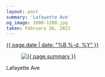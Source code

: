 ```yaml
---
layout: post
summary: 'Lafayette Ave'
og_image: 1600-1280.jpg
taken: February 26, 2022
---
```


<div class="post">
 <time>
  <a href="/1600">
   {{ page.date | date: "%B %-d, %Y" }}
  </a>
 </time>
 <a href="/1600">
  <figure data-taken="2/26/2022">
   <img alt="{{ page.summary }}" sizes="(min-width: 700px) 50vw, calc(100vw - 2rem)" src="{{ site.assets_url }}/1600-640.jpg" srcset="{{ site.assets_url }}/1600-320.jpg 320w, {{ site.assets_url }}/1600-640.jpg 640w, {{ site.assets_url }}/1600-960.jpg 960w, {{ site.assets_url }}/1600-1280.jpg 1280w"/>
  </figure>
 </a>
 <span>
  Lafayette Ave
 </span>
</div>
